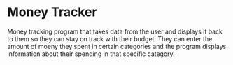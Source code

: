 # Money Tracker

Money tracking program that takes data from the user and displays it back to them so they can stay on track with their budget.
They can enter the amount of moeny they spent in certain categories and the program displays information about their spending in that specific category. 
